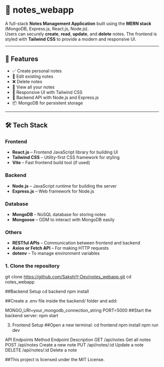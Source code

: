 # 📝 notes_webapp

A full-stack **Notes Management Application** built using the **MERN stack** (MongoDB, Express.js, React.js, Node.js).  
Users can securely **create**, **read**, **update**, and **delete** notes. The frontend is styled with **Tailwind CSS** to provide a modern and responsive UI.

---

## 🚀 Features

- ✅ Create personal notes
- 📝 Edit existing notes
- ❌ Delete notes
- 👀 View all your notes
- 🎨 Responsive UI with Tailwind CSS
- 🔐 Backend API with Node.js and Express.js
- 📦 MongoDB for persistent storage

---

## 🛠️ Tech Stack
### Frontend
- **React.js** – Frontend JavaScript library for building UI
- **Tailwind CSS** – Utility-first CSS framework for styling
- **Vite** – Fast frontend build tool (if used)

### Backend
- **Node.js** – JavaScript runtime for building the server
- **Express.js** – Web framework for Node.js

### Database
- **MongoDB** – NoSQL database for storing notes
- **Mongoose** – ODM to interact with MongoDB easily

### Others
- **RESTful APIs** – Communication between frontend and backend
- **Axios or Fetch API** – For making HTTP requests
- **dotenv** – To manage environment variables


### 1. Clone the repository

git clone https://github.com/SakshiY-Dev/notes_webapp.git
cd notes_webapp

##Backend Setup
cd backend
npm install

##Create a .env file inside the backend/ folder and add:

MONGO_URI=your_mongodb_connection_string
PORT=5000
##Start the backend server:
npm start


3. Frontend Setup
##Open a new terminal:
cd frontend
npm install
npm run dev

 API Endpoints 
Method	  Endpoint	       Description
GET	     /api/notes	        Get all notes
POST	   /api/notes	        Create a new note
PUT	     /api/notes/:id 	  Update a note
DELETE   /api/notes/:id	    Delete a note

##This project is licensed under the MIT License.




